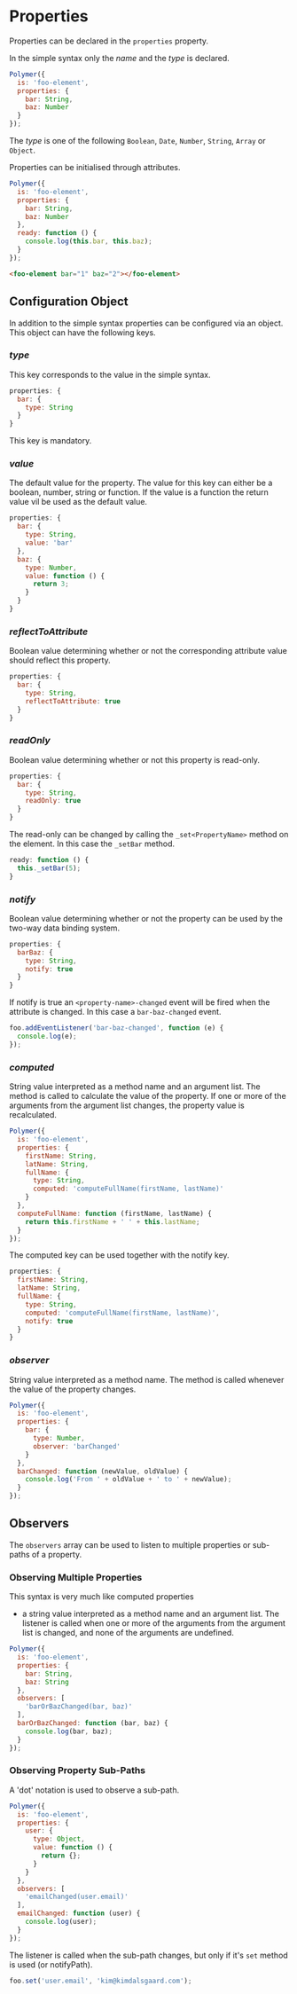 # Properties

Properties can be declared in the `properties` property.

In the simple syntax only the _name_ and the _type_ is declared.

```js
Polymer({
  is: 'foo-element',
  properties: {
  	bar: String,
  	baz: Number
  }
});
```

The _type_ is one of the following
`Boolean`, `Date`, `Number`, `String`, `Array` or `Object`.

Properties can be initialised through attributes.

```js
Polymer({
  is: 'foo-element',
  properties: {
  	bar: String,
  	baz: Number
  },
  ready: function () {
  	console.log(this.bar, this.baz);
  }
});
```

```html
<foo-element bar="1" baz="2"></foo-element>
```

## Configuration Object

In addition to the simple syntax properties can be configured via an object.
This object can have the following keys.

### _type_

This key corresponds to the value in the simple syntax.

```js
properties: {
  bar: {
  	type: String
  }
}
```

This key is mandatory.

### _value_

The default value for the property. The value for this key can either be
a boolean, number, string or function.
If the value is a function the return value vil be used as the default value.

```js
properties: {
  bar: {
  	type: String,
  	value: 'bar'
  },
  baz: {
  	type: Number,
  	value: function () {
  	  return 3;
  	}
  }
}
```

### _reflectToAttribute_

Boolean value determining whether or not the corresponding attribute value
should reflect this property.

```js
properties: {
  bar: {
  	type: String,
  	reflectToAttribute: true
  }
}
```

### _readOnly_

Boolean value determining whether or not this property is read-only.

```js
properties: {
  bar: {
  	type: String,
  	readOnly: true
  }
}
```

The read-only can be changed by calling the `_set<PropertyName>` method
on the element. In this case the `_setBar` method.

```js
ready: function () {
  this._setBar(5);
}
```

### _notify_

Boolean value determining whether or not the property
 can be used by the two-way data binding system.

```js
properties: {
  barBaz: {
  	type: String,
  	notify: true
  }
}
```

If notify is true an `<property-name>-changed` event will be fired
when the attribute is changed. In this case a `bar-baz-changed` event.

```js
foo.addEventListener('bar-baz-changed', function (e) {
  console.log(e);
});
```

### _computed_

String value interpreted as a method name and an argument list.
The method is called to calculate the value of the property.
If one or more of the arguments from the argument list changes,
the property value is recalculated.

```js
Polymer({
  is: 'foo-element',
  properties: {
  	firstName: String,
  	latName: String,
  	fullName: {
  	  type: String,
  	  computed: 'computeFullName(firstName, lastName)'
	}
  },
  computeFullName: function (firstName, lastName) {
  	return this.firstName + ' ' + this.lastName;
  }
});
```

The computed key can be used together with the notify key.

```js
properties: {
  firstName: String,
  latName: String,
  fullName: {
    type: String,
  	computed: 'computeFullName(firstName, lastName)',
  	notify: true
  }
}
```

### _observer_

String value interpreted as a method name.
The method is called whenever the value of the property changes.

```js
Polymer({
  is: 'foo-element',
  properties: {
  	bar: {
  	  type: Number,
  	  observer: 'barChanged'
	}
  },
  barChanged: function (newValue, oldValue) {
  	console.log('From ' + oldValue + ' to ' + newValue);
  }
});
```


## Observers

The `observers` array can be used to listen to multiple properties or sub-paths of a property.

### Observing Multiple Properties

This syntax is very much like computed properties
- a string value interpreted as a method name and an argument list.
The listener is called when one or more of the arguments from the argument list is changed,
and none of the arguments are undefined.

```js
Polymer({
  is: 'foo-element',
  properties: {
    bar: String,
    baz: String
  },
  observers: [
    'barOrBazChanged(bar, baz)'
  ],
  barOrBazChanged: function (bar, baz) {
    console.log(bar, baz);
  }
});
```

### Observing Property Sub-Paths

A 'dot' notation is used to observe a sub-path.

```js
Polymer({
  is: 'foo-element',
  properties: {
    user: {
      type: Object,
      value: function () {
        return {};
      }
    }
  },
  observers: [
    'emailChanged(user.email)'
  ],
  emailChanged: function (user) {
    console.log(user);
  }
});
```

The listener is called when the sub-path changes,
but only if it's `set` method is used (or notifyPath).

```js
foo.set('user.email', 'kim@kimdalsgaard.com');
```
